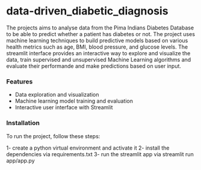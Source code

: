 # data-driven_diabetic_diagnosis

The projects aims to analyse data from the Pima Indians Diabetes Database to be able to predict whether a patient has diabetes or not. The project uses machine learning techniques to build predictive models based on various health metrics such as age, BMI, blood pressure, and glucose levels.
The streamlit interface provides an interactive way to explore and visualize the data, train supervised and unsupervised Machine Learning algorithms and evaluate their performande and make predictions based on user input.

### Features
- Data exploration and visualization
- Machine learning model training and evaluation
- Interactive user interface with Streamlit

### Installation
To run the project, follow these steps:

1- create a python virtual environment and activate it
2- install the dependencies via requirements.txt
3- run the streamlit app via streamlit run app/app.py
